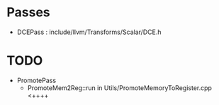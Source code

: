 # Passes
- DCEPass : include/llvm/Transforms/Scalar/DCE.h

# TODO
- PromotePass 
  - PromoteMem2Reg::run in Utils/PromoteMemoryToRegister.cpp <++++
